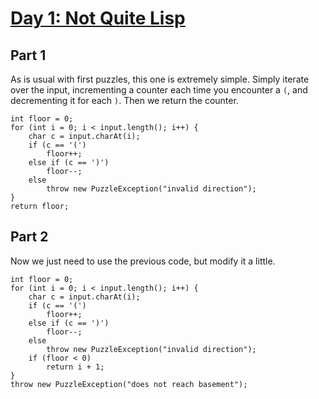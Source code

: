 # [Day 1: Not Quite Lisp](https://adventofcode.com/2015/day/1)

## Part 1

As is usual with first puzzles, this one is extremely simple. Simply iterate over the input, incrementing a counter each time you encounter a `(`, and decrementing it for each `)`. Then we return the counter.

    int floor = 0;
    for (int i = 0; i < input.length(); i++) {
        char c = input.charAt(i);
        if (c == '(')
            floor++;
        else if (c == ')')
            floor--;
        else
            throw new PuzzleException("invalid direction");
    }
    return floor;

## Part 2

Now we just need to use the previous code, but modify it a little.

    int floor = 0;
    for (int i = 0; i < input.length(); i++) {
        char c = input.charAt(i);
        if (c == '(')
            floor++;
        else if (c == ')')
            floor--;
        else
            throw new PuzzleException("invalid direction");
        if (floor < 0)
            return i + 1;
    }
    throw new PuzzleException("does not reach basement");

